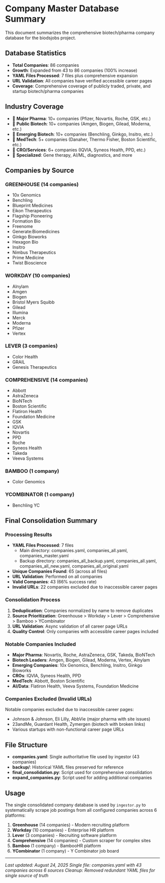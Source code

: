 # Company Master Database Summary

This document summarizes the comprehensive biotech/pharma company database for the biodsjobs project.

## Database Statistics

- **Total Companies**: 86 companies
- **Growth**: Expanded from 43 to 86 companies (100% increase)
- **YAML Files Processed**: 7 files plus comprehensive expansion
- **URL Validation**: All companies have verified accessible career pages
- **Coverage**: Comprehensive coverage of publicly traded, private, and startup biotech/pharma companies

## Industry Coverage

- 🏢 **Major Pharma**: 10+ companies (Pfizer, Novartis, Roche, GSK, etc.)
- 🧬 **Public Biotech**: 10+ companies (Amgen, Biogen, Gilead, Moderna, etc.)
- 🚀 **Emerging Biotech**: 10+ companies (Benchling, Ginkgo, Insitro, etc.)
- 🏥 **MedTech**: 5+ companies (Danaher, Thermo Fisher, Boston Scientific, etc.)
- 🔬 **CRO/Services**: 6+ companies (IQVIA, Syneos Health, PPD, etc.)
- 🔧 **Specialized**: Gene therapy, AI/ML, diagnostics, and more

## Companies by Source

### GREENHOUSE (14 companies)
- 10x Genomics
- Benchling
- Blueprint Medicines
- Eikon Therapeutics
- Flagship Pioneering
- Formation Bio
- Freenome
- Generate:Biomedicines
- Ginkgo Bioworks
- Hexagon Bio
- Insitro
- Nimbus Therapeutics
- Prime Medicine
- Twist Bioscience

### WORKDAY (10 companies)
- Alnylam
- Amgen
- Biogen
- Bristol Myers Squibb
- Gilead
- Illumina
- Merck
- Moderna
- Pfizer
- Vertex

### LEVER (3 companies)
- Color Health
- GRAIL
- Genesis Therapeutics

### COMPREHENSIVE (14 companies)
- Abbott
- AstraZeneca
- BioNTech
- Boston Scientific
- Flatiron Health
- Foundation Medicine
- GSK
- IQVIA
- Novartis
- PPD
- Roche
- Syneos Health
- Takeda
- Veeva Systems

### BAMBOO (1 company)
- Color Genomics

### YCOMBINATOR (1 company)
- Benchling YC

## Final Consolidation Summary

### Processing Results
- **YAML Files Processed**: 7 files
  - Main directory: companies.yaml, companies_all.yaml, companies_master.yaml
  - Backup directory: companies_all_backup.yaml, companies_all.yaml, companies_all_new.yaml, companies_all_original.yaml
- **Unique Companies Found**: 65 (across all files)
- **URL Validation**: Performed on all companies
- **Valid Companies**: 43 (66% success rate)
- **Invalid URLs**: 22 companies excluded due to inaccessible career pages

### Consolidation Process
1. **Deduplication**: Companies normalized by name to remove duplicates
2. **Source Prioritization**: Greenhouse > Workday > Lever > Comprehensive > Bamboo > YCombinator
3. **URL Validation**: Async validation of all career page URLs
4. **Quality Control**: Only companies with accessible career pages included

### Notable Companies Included
- **Major Pharma**: Novartis, Roche, AstraZeneca, GSK, Takeda, BioNTech
- **Biotech Leaders**: Amgen, Biogen, Gilead, Moderna, Vertex, Alnylam
- **Emerging Companies**: 10x Genomics, Benchling, Insitro, Ginkgo Bioworks
- **CROs**: IQVIA, Syneos Health, PPD
- **MedTech**: Abbott, Boston Scientific
- **AI/Data**: Flatiron Health, Veeva Systems, Foundation Medicine

### Companies Excluded (Invalid URLs)
Notable companies excluded due to inaccessible career pages:
- Johnson & Johnson, Eli Lilly, AbbVie (major pharma with site issues)
- 23andMe, Guardant Health, Zymergen (biotech with broken links)
- Various startups with non-functional career page URLs

## File Structure

- **companies.yaml**: Single authoritative file used by ingestor (43 companies)
- **backup/**: Historical YAML files preserved for reference
- **final_consolidation.py**: Script used for comprehensive consolidation
- **expand_companies.py**: Script used for adding additional companies

## Usage

The single consolidated company database is used by `ingestor.py` to systematically scrape job postings from all configured companies across 6 platforms:
1. **Greenhouse** (14 companies) - Modern recruiting platform
2. **Workday** (10 companies) - Enterprise HR platform  
3. **Lever** (3 companies) - Recruiting software platform
4. **Comprehensive** (14 companies) - Custom scraper for complex sites
5. **Bamboo** (1 company) - BambooHR platform
6. **YCombinator** (1 company) - Y Combinator job board

---

*Last updated: August 24, 2025*
*Single file: companies.yaml with 43 companies across 6 sources*
*Cleanup: Removed redundant YAML files for single source of truth*
